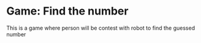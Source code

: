 # Game: Find the number
This is a game where person will be contest with robot to find the guessed number
